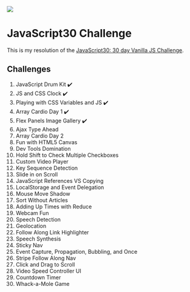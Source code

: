 ﻿![](https://javascript30.com/images/JS3-social-share.png)

# JavaScript30 Challenge 

This is my resolution of the [JavaScript30: 30 day Vanilla JS Challenge](https://JavaScript30.com). 

## Challenges 
1. JavaScript Drum Kit ✔️
2. JS and CSS Clock ✔️
3. Playing with CSS Variables and JS ✔️
4. Array Cardio Day 1 ✔️
5. Flex Panels Image Gallery ✔️
6. Ajax Type Ahead
7. Array Cardio Day 2
8. Fun with HTML5 Canvas
9. Dev Tools Domination
10. Hold Shift to Check Multiple Checkboxes
11. Custom Video Player
12. Key Sequence Detection
13. Slide in on Scroll
14. JavaScript References VS Copying
15. LocalStorage and Event Delegation
16. Mouse Move Shadow
17. Sort Without Articles
18. Adding Up Times with Reduce
19. Webcam Fun
20. Speech Detection
21. Geolocation
22. Follow Along Link Highlighter
23. Speech Synthesis
24. Sticky Nav
25. Event Capture, Propagation, Bubbling, and Once
26. Stripe Follow Along Nav
27. Click and Drag to Scroll
28. Video Speed Controller UI
29. Countdown Timer
30. Whack-a-Mole Game




